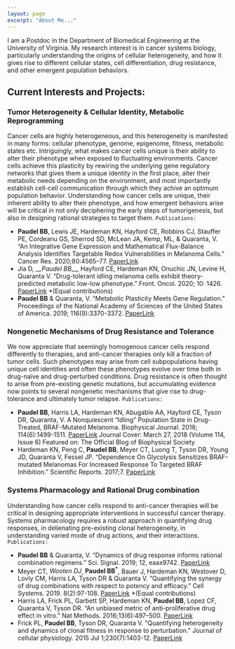 ```yaml
---
layout: page
excerpt: "About Me..."
---
```


I am a Postdoc in the Department of Biomedical Engineering at the University of Virginia. My research interest is in cancer systems biology, particularly understanding the origins of cellular heterogeneity, and how it gives rise to different cellular states, cell differentiation, drug resistance, and other emergent population behaviors. 

## Current Interests and Projects:
### Tumor Heterogeneity & Cellular Identity, Metabolic Reprogramming
Cancer cells are highly heterogeneous, and this heterogeneity is manifested in many forms: cellular phenotype, genome, epigenome, fitness, metabolic states etc. Intriguingly, what makes cancer cells unique is their ability to alter their phenotype when exposed to fluctuating environments. Cancer cells achieve this plasticity by rewiring the underlying gene regulatory networks that gives them a unique identity in the first place, alter their metabolic needs depending on the environment, and most importantly establish cell-cell communication through which they achive an optimum population behavior. Understanding how cancer cells are unique, their inherent ability to alter their phenotype, and how emergent behaviors arise will be critical in not only deciphering the early steps of tumorigenesis, but also in designing rational strategies to target them.
`Publications:`
- __Paudel BB__, Lewis JE, Hardeman KN, Hayford CE, Robbins CJ, Stauffer PE, Cordeanu GS, Sherrod SD, McLean JA, Kemp, ML, & Quaranta, V. “An Integrative Gene Expression and Mathematical Flux-Balance Analysis Identifies Targetable Redox Vulnerabilities in Melanoma Cells.” Cancer Res. 2020;80:4565–77. [PaperLink](https://doi.org/10.1158/0008-5472.CAN-19-3588)
- Jia D<sup>*</sup>, __Paudel BB<sup>*</sup>__, Hayford CE, Hardeman KN, Onuchic JN, Levine H, Quaranta V. “Drug-tolerant idling melanoma cells exhibit theory-predicted metabolic low-low phenotype.” Front. Oncol. 2020; 10: 1426. [PaperLink](https://doi.org/10.3389/fonc.2020.01426) *(Equal contributions) 
- __Paudel BB__ & Quaranta, V. “Metabolic Plasticity Meets Gene Regulation.” Proceedings of the National Academy of Sciences of the United States of America. 2019; 116(9):3370-3372. [PaperLink](https://doi.org/10.1073/pnas.1900169116)

### Nongenetic Mechanisms of Drug Resistance and Tolerance
We now appreciate that seemingly homogenous cancer cells respond differently to therapies, and anti-cancer therapies only kill a fraction of tumor cells. Such phenotypes may arise from cell subpopulations having unique cell identities and often these phenotypes evolve over time both in drug-naïve and drug-perturbed conditions. Drug resistance is often thought to arise from pre-existing genetic mutations, but accumulating evidence now points to several nongenetic mechanisms that give rise to drug-tolerance and ultimately tumor relapse.
`Publications:`
- __Paudel BB__, Harris LA, Hardeman KN, Abugable AA, Hayford CE, Tyson DR, Quaranta, V. A Nonquiescent “Idling” Population State in Drug-Treated, BRAF-Mutated Melanoma. Biophysical Journal. 2018; 114(6):1499-1511. [PaperLink](https://doi.org/10.1016/j.bpj.2018.01.016)
Journal Cover: March 27, 2018 (Volume 114, Issue 6)
Featured on: The Official Blog of Biophysical Society
- Hardeman KN, Peng C, __Paudel BB__, Meyer CT, Luong T, Tyson DR, Young JD, Quaranta V, Fessel JP. “Dependence On Glycolysis Sensitizes BRAF-mutated Melanomas For Increased Response To Targeted BRAF Inhibition.” Scientific Reports. 2017;7. [PaperLink](https://doi.org/10.1038/srep42604)

### Systems Pharmacology and Rational Drug combination 
Understanding how cancer cells respond to anti-cancer therapies will be critical in designing appropriate interventions in successful cancer therapy. Systems pharmacology requires a robust approach in quantifying drug responses, in delienating pre-existing clonal heterogeneity, in understanding varied mode of drug actions, and their interactions. 
`Publications:`
- __Paudel BB__ & Quaranta, V. “Dynamics of drug response informs rational combination regimens.” Sci. Signal. 2019; 12, eaax9742. [PaperLink](https://doi.org/10.1126/scisignal.aax9742)
- Meyer CT<sup>*</sup>, Wooten DJ<sup>*</sup>, __Paudel BB<sup>*</sup>__, Bauer J, Hardeman KN, Westover D, Lovly CM, Harris LA, Tyson DR & Quaranta V. “Quantifying the synergy of drug combinations with respect to potency and efficacy.” Cell Systems. 2019. 8(2):97-108. [PaperLink](https://doi.org/10.1016/j.cels.2019.01.003) *(Equal contributions)
- Harris LA, Frick PL, Garbett SP, Hardeman KN, __Paudel BB__, Lopez CF, Quaranta V, Tyson DR. “An unbiased metric of anti-proliferative drug effect in vitro.” Nat Methods. 2016;13(6):497–500. [PaperLink](https://doi.org/10.1038/nMeth.3852)
- Frick PL, __Paudel BB__, Tyson DR, Quaranta V. “Quantifying heterogeneity and dynamics of clonal fitness in response to perturbation.” Journal of cellular physiology. 2015 Jul 1;230(7):1403-12. [PaperLink](https://doi.org/10.1002/jcp.24888)
